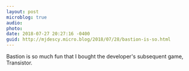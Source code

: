```yaml
---
layout: post
microblog: true
audio: 
photo: 
date: 2018-07-27 20:27:16 -0400
guid: http://mjdescy.micro.blog/2018/07/28/bastion-is-so.html
---
```

Bastion is so much fun that I bought the developer's subsequent game, Transistor.
